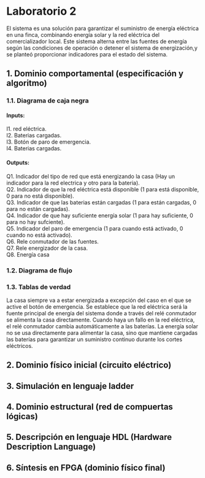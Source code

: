 ﻿# Laboratorio 2
El sistema es una solución para garantizar el suministro de energía eléctrica en una finca, combinando energía solar y la red eléctrica del comercializador local. Este sistema alterna entre las fuentes de energía según las condiciones de operación o detener el sistema de energización,y se planteó proporcionar indicadores para el estado del sistema.

## 1. Dominio comportamental (especificación y algoritmo)
### 1.1. Diagrama de caja negra
#### Inputs:
  I1. red eléctrica.  
  I2. Baterias cargadas.  
  I3. Botón de paro de emergencia.  
  I4. Baterias cargadas.

#### Outputs:
  Q1. Indicador del tipo de red que está energizando la casa (Hay un indicador para la red electrica y otro para la bateria).  
  Q2. Indicador de que la red eléctrica está disponible (1 para está disponible, 0 para no está disponible).  
  Q3. Indicador de que las baterias están cargadas (1 para están cargadas, 0 para no están cargadas).  
  Q4. Indicador de que hay suficiente energía solar (1 para hay suficiente, 0 para no hay sufciente).  
  Q5. Indicador del paro de emergencia (1 para cuando está activado, 0 cuando no está activado).  
  Q6. Rele conmutador de las fuentes.  
  Q7. Rele energizador de la casa.  
  Q8. Energía casa

### 1.2. Diagrama de flujo

### 1.3. Tablas de verdad

La casa siempre va a estar energizada a excepción del caso en el que se active el botón de emergencia. Se establece que la red eléctrica será la fuente principal de energía del sistema donde a través del relé conmutador se alimenta la casa directamente. Cuando haya un fallo en la red eléctrica, el relé conmutador cambia automáticamente a las baterías. La energía solar no se usa directamente para alimentar la casa, sino que mantiene cargadas las baterías para garantizar un suministro continuo durante los cortes eléctricos.

## 2. Dominio físico inicial (circuito eléctrico)
## 3. Simulación en lenguaje ladder
## 4. Dominio estructural (red de compuertas lógicas)
## 5. Descripción en lenguaje HDL (Hardware Description Language)
## 6. Síntesis en FPGA (dominio físico final)

